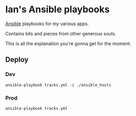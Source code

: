 # Ian's Ansible playbooks #

[Ansible](http://www.ansibleworks.com/) playbooks for my various apps.

Contains bits and pieces from other generous souls.

This is all the explanation you're gonna get for the moment.

## Deploy ##

### Dev ###

    ansible-playbook tracks.yml -i ./ansible_hosts

### Prod ###

    ansible-playbook tracks.yml
